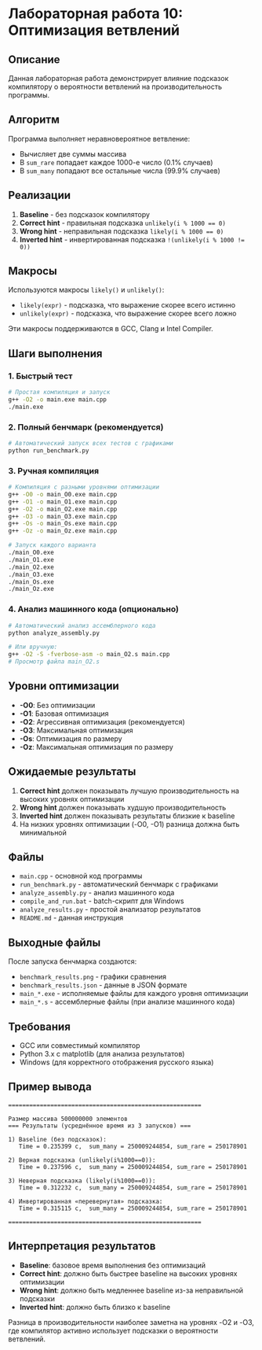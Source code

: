 # Лабораторная работа 10: Оптимизация ветвлений

## Описание

Данная лабораторная работа демонстрирует влияние подсказок компилятору о вероятности ветвлений на производительность программы.

## Алгоритм

Программа выполняет неравновероятное ветвление:
- Вычисляет две суммы массива
- В `sum_rare` попадает каждое 1000-е число (0.1% случаев)
- В `sum_many` попадают все остальные числа (99.9% случаев)

## Реализации

1. **Baseline** - без подсказок компилятору
2. **Correct hint** - правильная подсказка `unlikely(i % 1000 == 0)`
3. **Wrong hint** - неправильная подсказка `likely(i % 1000 == 0)`
4. **Inverted hint** - инвертированная подсказка `!(unlikely(i % 1000 != 0))`

## Макросы

Используются макросы `likely()` и `unlikely()`:
- `likely(expr)` - подсказка, что выражение скорее всего истинно
- `unlikely(expr)` - подсказка, что выражение скорее всего ложно

Эти макросы поддерживаются в GCC, Clang и Intel Compiler.

## Шаги выполнения

### 1. Быстрый тест

```bash
# Простая компиляция и запуск
g++ -O2 -o main.exe main.cpp
./main.exe
```

### 2. Полный бенчмарк (рекомендуется)

```bash
# Автоматический запуск всех тестов с графиками
python run_benchmark.py
```

### 3. Ручная компиляция

```bash
# Компиляция с разными уровнями оптимизации
g++ -O0 -o main_O0.exe main.cpp
g++ -O1 -o main_O1.exe main.cpp
g++ -O2 -o main_O2.exe main.cpp
g++ -O3 -o main_O3.exe main.cpp
g++ -Os -o main_Os.exe main.cpp
g++ -Oz -o main_Oz.exe main.cpp

# Запуск каждого варианта
./main_O0.exe
./main_O1.exe
./main_O2.exe
./main_O3.exe
./main_Os.exe
./main_Oz.exe
```

### 4. Анализ машинного кода (опционально)

```bash
# Автоматический анализ ассемблерного кода
python analyze_assembly.py

# Или вручную:
g++ -O2 -S -fverbose-asm -o main_O2.s main.cpp
# Просмотр файла main_O2.s
```

## Уровни оптимизации

- **-O0**: Без оптимизации
- **-O1**: Базовая оптимизация
- **-O2**: Агрессивная оптимизация (рекомендуется)
- **-O3**: Максимальная оптимизация
- **-Os**: Оптимизация по размеру
- **-Oz**: Максимальная оптимизация по размеру

## Ожидаемые результаты

1. **Correct hint** должен показывать лучшую производительность на высоких уровнях оптимизации
2. **Wrong hint** должен показывать худшую производительность
3. **Inverted hint** должен показывать результаты близкие к baseline
4. На низких уровнях оптимизации (-O0, -O1) разница должна быть минимальной

## Файлы

- `main.cpp` - основной код программы
- `run_benchmark.py` - автоматический бенчмарк с графиками
- `analyze_assembly.py` - анализ машинного кода
- `compile_and_run.bat` - batch-скрипт для Windows
- `analyze_results.py` - простой анализатор результатов
- `README.md` - данная инструкция

## Выходные файлы

После запуска бенчмарка создаются:
- `benchmark_results.png` - графики сравнения
- `benchmark_results.json` - данные в JSON формате
- `main_*.exe` - исполняемые файлы для каждого уровня оптимизации
- `main_*.s` - ассемблерные файлы (при анализе машинного кода)

## Требования

- GCC или совместимый компилятор
- Python 3.x с matplotlib (для анализа результатов)
- Windows (для корректного отображения русского языка)

## Пример вывода

```
=======================================================

Размер массива 500000000 элементов
=== Результаты (усреднённое время из 3 запусков) ===

1) Baseline (без подсказок):
   Time = 0.235399 с,  sum_many = 250009244854, sum_rare = 250178901

2) Верная подсказка (unlikely(i%1000==0)):
   Time = 0.237596 с,  sum_many = 250009244854, sum_rare = 250178901

3) Неверная подсказка (likely(i%1000==0)):
   Time = 0.312232 с,  sum_many = 250009244854, sum_rare = 250178901

4) Инвертированная «перевернутая» подсказка:
   Time = 0.315115 с,  sum_many = 250009244854, sum_rare = 250178901

=======================================================
```

## Интерпретация результатов

- **Baseline**: базовое время выполнения без оптимизаций
- **Correct hint**: должно быть быстрее baseline на высоких уровнях оптимизации
- **Wrong hint**: должно быть медленнее baseline из-за неправильной подсказки
- **Inverted hint**: должно быть близко к baseline

Разница в производительности наиболее заметна на уровнях -O2 и -O3, где компилятор активно использует подсказки о вероятности ветвлений. 